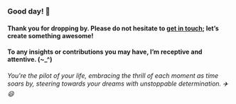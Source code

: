 
###   Good day! 👋
####    Thank you for dropping by. Please do not hesitate to <a href ="mailto:amicableycot@gmail.com">get in touch</a>; let’s create something awesome!
####     To any insights or contributions you may have, I’m receptive and attentive. (~_^)
######         You're the pilot of your life, embracing the thrill of each moment as time soars by, steering towards your dreams with unstoppable determination. ✈️😄
<!--
- **lewiskirori/lewiskirori** is a ✨ _special_ ✨ repository!
- 🔭 I’m currently working on ...
- 👯 I’m looking to collaborate on ...
- 🤔 I’m looking for help with ...
- 💬 Ask me about ...
- 📫 How to reach me: ...
- 😄 Pronouns: ...
- ⚡ Fun fact: ...
- Avant-garde || forward-looking || progressive || revolutionary || ...
- Allied: in combination || working together with && Skilled craftsmanship allied to advanced technology.
- SOftware ARchitect ASpirant.
- The Future and the Present.
-->                                                     
